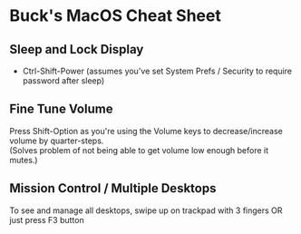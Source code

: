 # Buck's MacOS Cheat Sheet

## Sleep and Lock Display
- Ctrl-Shift-Power
  (assumes you've set System Prefs / Security to require password after sleep)

## Fine Tune Volume
Press Shift-Option as you're using the Volume keys to decrease/increase volume by quarter-steps.  
(Solves problem of not being able to get volume low enough before it mutes.)

## Mission Control / Multiple Desktops
To see and manage all desktops, swipe up on trackpad with 3 fingers OR just press F3 button
